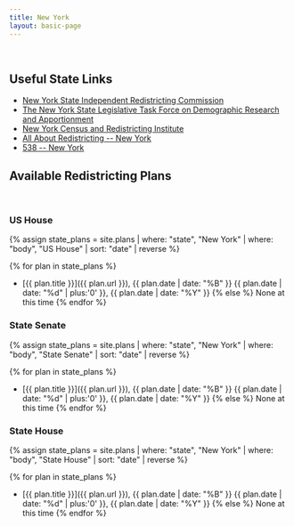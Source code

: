 ```yaml
---
title: New York
layout: basic-page
---
```


<br>

Useful State Links
---

- [New York State Independent Redistricting Commission](https://www.nyirc.gov/)
- [The New York State Legislative Task Force on Demographic Research and Apportionment](https://latfor.state.ny.us/)
- [New York Census and Redistricting Institute](https://www.nyls.edu/academics/specialty-areas/centers-and-institutes/new-york-census-and-redistricting-institute/)
- [All About Redistricting -- New York](https://redistricting.lls.edu/state/new-york/?cycle=2020&level=Congress&startdate=)
- [538 -- New York](https://projects.fivethirtyeight.com/redistricting-2022-maps/new-york/)

Available Redistricting Plans
---

<br>

### US House

{% assign state_plans = site.plans | where: "state", "New York" | where: "body", "US House" | sort: "date" | reverse %}

{% for plan in state_plans %}
- [{{ plan.title }}]({{ plan.url }}), {{ plan.date | date: "%B" }} {{ plan.date | date: "%d" | plus:'0' }}, {{ plan.date | date: "%Y" }}
{% else %}
None at this time
{% endfor %}

### State Senate

{% assign state_plans = site.plans | where: "state", "New York" | where: "body", "State Senate" | sort: "date" | reverse %}

{% for plan in state_plans %}
- [{{ plan.title }}]({{ plan.url }}), {{ plan.date | date: "%B" }} {{ plan.date | date: "%d" | plus:'0' }}, {{ plan.date | date: "%Y" }}
{% else %}
None at this time
{% endfor %}


### State House

{% assign state_plans = site.plans | where: "state", "New York" | where: "body", "State House" | sort: "date" | reverse %}

{% for plan in state_plans %}
- [{{ plan.title }}]({{ plan.url }}), {{ plan.date | date: "%B" }} {{ plan.date | date: "%d" | plus:'0' }}, {{ plan.date | date: "%Y" }}
{% else %}
None at this time
{% endfor %}
